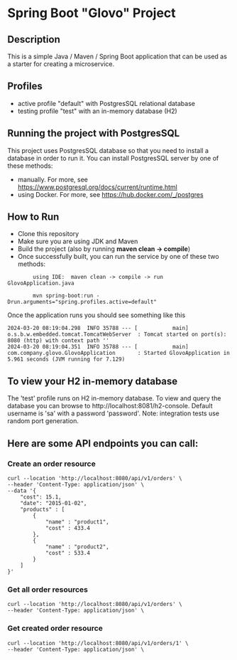 # Spring Boot "Glovo" Project

## Description

This is a simple Java / Maven / Spring Boot application that can be used as a starter for creating a microservice.

## Profiles
* active profile "default" with PostgresSQL relational database
* testing profile "test" with an in-memory database (H2)

## Running the project with PostgresSQL

This project uses PostgresSQL database so that you need to install a database in order to run it.
You can install PostgresSQL server by one of these methods:
* manually. For more, see https://www.postgresql.org/docs/current/runtime.html
* using Docker. For more, see https://hub.docker.com/_/postgres

## How to Run

* Clone this repository
* Make sure you are using JDK and Maven
* Build the project (also by running **maven clean -> compile**)
* Once successfully built, you can run the service by one of these two methods:
```
        using IDE:  maven clean -> compile -> run GlovoApplication.java
```
```
        mvn spring-boot:run -Drun.arguments="spring.profiles.active=default"
```
Once the application runs you should see something like this

```
2024-03-20 08:19:04.298  INFO 35788 --- [           main] o.s.b.w.embedded.tomcat.TomcatWebServer  : Tomcat started on port(s): 8080 (http) with context path ''
2024-03-20 08:19:04.351  INFO 35788 --- [           main] com.company.glovo.GlovoApplication       : Started GlovoApplication in 5.961 seconds (JVM running for 7.129)
```
## To view your H2 in-memory database
The 'test' profile runs on H2 in-memory database. To view and query the database you can browse to http://localhost:8081/h2-console. Default username is 'sa' with a password 'password'.
Note: integration tests use random port generation.

## Here are some API endpoints you can call:
### Create an order resource

```
curl --location 'http://localhost:8080/api/v1/orders' \
--header 'Content-Type: application/json' \
--data '{
    "cost": 15.1,
    "date": "2015-01-02",
    "products" : [
        {
            "name" : "product1",
            "cost" : 433.4
        },
        {
            "name" : "product2",
            "cost" : 533.4
        }
    ]
}'
```
### Get all order resources
```
curl --location 'http://localhost:8080/api/v1/orders' \
--header 'Content-Type: application/json' \
```

### Get created order resource
```
curl --location 'http://localhost:8080/api/v1/orders/1' \
--header 'Content-Type: application/json' \
```